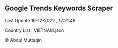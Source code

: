 

## Google Trends Keywords Scraper 
 
Last Update 19-12-2022 , 17:21:49

Country List :
VIETNAM.json



© Abdul Muttaqin 
